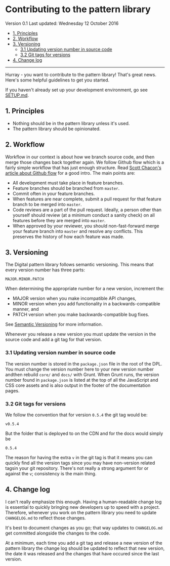 # Contributing to the pattern library 

Version 0.1
Last updated: Wednesday 12 October 2016

<!-- MarkdownTOC -->

- [1. Principles](#1-principles)
- [2. Workflow](#2-workflow)
- [3. Versioning](#3-versioning)
	- [3.1 Updating version number in source code](#31-updating-version-number-in-source-code)
	- [3.2 Git tags for versions](#32-git-tags-for-versions)
- [4. Change log](#4-change-log)

<!-- /MarkdownTOC -->

---


Hurray - you want to contribute to the pattern library! That's great news. Here's some helpful guidelines to get you started. 

If you haven't already set up your development environment, go see [SETUP.md](SETUP.md).


## 1. Principles

* Nothing should be in the pattern library unless it's used.
* The pattern library should be opinionated. 


## 2. Workflow

Workflow in our context is about how we branch source code, and then merge those changes back together again. We follow Github flow which is a fairly simple workflow that has just enough structure. Read [Scott Chacon's article about Github flow](http://scottchacon.com/2011/08/31/github-flow.html) for a good intro. The main points are: 

* All development must take place in feature branches. 
* Feature branches should be branched from `master`.
* Commit often in your feature branches.
* When features are near complete, submit a pull request for that feature 
  branch to be merged into `master`.
* Code reviews are a part of the pull request. Ideally, a person other than 
  yourself should review (at a minimum conduct a sanity check) on all features 
  before they are merged into `master`.
* When approved by your reviewer, you should non-fast-forward merge your 
  feature branch into `master` and resolve any conflicts. This preserves the 
  history of how each feature was made. 


## 3. Versioning

The Digital pattern library follows semantic versioning. This means that every version number has three parts: 

```
MAJOR.MINOR.PATCH
```

When determining the appropriate number for a new version, increment the:

* MAJOR version when you make incompatible API changes,
* MINOR version when you add functionality in a backwards-compatible manner, and
* PATCH version when you make backwards-compatible bug fixes.

See [Semantic Versioning](http://semver.org/) for more information.

Whenever you release a new version you must update the version in the source code and add a git tag for that version.


### 3.1 Updating version number in source code

The version number is stored in the `package.json` file in the root of the DPL. You must change the version number here to your new version number andthen rebuild `core/` and `docs/` with Grunt. When Grunt runs, the version number found in `package.json` is listed at the top of all the JavaScript and CSS core assets and is also output in the footer of the documentation pages.


### 3.2 Git tags for versions

We follow the convention that for version `0.5.4` the git tag would be:

```
v0.5.4
```
But the folder that is deployed to on the CDN and for the docs would simply be

```
0.5.4
```
The reason for having the extra `v` in the git tag is that it means you can quickly find all the version tags since you may have non-version related tagsin your git repository. There's not really a strong argument for or against the `v`; consistency is the main thing.


## 4. Change log

I can't really emphasize this enough. Having a human-readable change log is essential to quickly bringing new developers up to speed with a project. Therefore, whenever you work on the pattern library you need to update `CHANGELOG.md` to reflect those changes.

It's best to document changes as you go; that way updates to `CHANGELOG.md` get committed alongside the changes to the code. 

At a minimum, each time you add a git tag and release a new version of the pattern library the change log should be updated to reflect that new version, the date it was released and the changes that have occured since the last version.